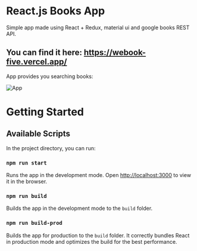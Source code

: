 # React.js Books App
Simple app made using React + Redux, material ui and google books REST API.

## You can find it here: https://webook-five.vercel.app/

App provides you searching books:

![App](https://user-images.githubusercontent.com/64366037/145674532-9eb209fa-6ea5-4c10-8a06-8d1720b83a99.png)

# Getting Started

## Available Scripts

In the project directory, you can run:

### `npm run start`

Runs the app in the development mode.
Open [http://localhost:3000](http://localhost:3000) to view it in the browser.

### `npm run build`

Builds the app in the development mode to the `build` folder.

### `npm run build-prod`

Builds the app for production to the `build` folder.
It correctly bundles React in production mode and optimizes the build for the best performance.
